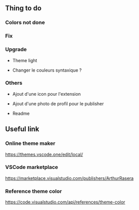 ## Thing to do

### Colors not done

### Fix

### Upgrade

- Theme light

- Changer le couleurs syntaxique ?


### Others

- Ajout d'une icon pour l'extension

- Ajout d'une photo de profil pour le publisher

- Readme


## Useful link

### Online theme maker
https://themes.vscode.one/edit/local/

### VSCode marketplace
https://marketplace.visualstudio.com/publishers/ArthurRasera

### Reference theme color
https://code.visualstudio.com/api/references/theme-color